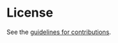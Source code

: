# License

See the
[guidelines for contributions](https://github.com/tlswg/dtls-conn-id/blob/master/CONTRIBUTING.md).
